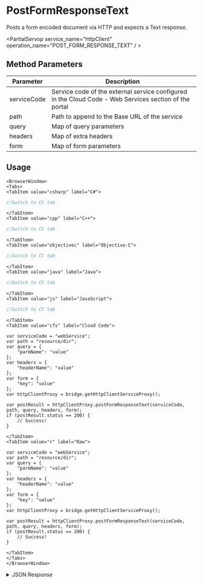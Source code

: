 # PostFormResponseText

Posts a form encoded document via HTTP and expects a Text response.

<PartialServop service_name="httpClient" operation_name="POST_FORM_RESPONSE_TEXT" / >

## Method Parameters
Parameter | Description
--------- | -----------
serviceCode | Service code of the external service configured in the Cloud Code - Web Services section of the portal
path | Path to append to the Base URL of the service
query | Map of query parameters
headers | Map of extra headers
form | Map of form parameters

## Usage

```mdx-code-block
<BrowserWindow>
<Tabs>
<TabItem value="csharp" label="C#">
```

```csharp
//Switch to CC tab
```

```mdx-code-block
</TabItem>
<TabItem value="cpp" label="C++">
```

```cpp
//Switch to CC tab
```

```mdx-code-block
</TabItem>
<TabItem value="objectivec" label="Objective-C">
```

```objectivec
//Switch to CC tab
```

```mdx-code-block
</TabItem>
<TabItem value="java" label="Java">
```

```java
//Switch to CC tab
```

```mdx-code-block
</TabItem>
<TabItem value="js" label="JavaScript">
```

```javascript
//Switch to CC tab
```

```mdx-code-block
</TabItem>
<TabItem value="cfs" label="Cloud Code">
```

```cfscript
var serviceCode = "webService";
var path = "resource/dir";
var query = {
    "parmName": "value"
};
var headers = {
    "headerName": "value"
};
var form = {
    "key": "value"
};
var httpClientProxy = bridge.getHttpClientServiceProxy();

var postResult = httpClientProxy.postFormResponseText(serviceCode, path, query, headers, form);
if (postResult.status == 200) {
    // Success!
}
```

```mdx-code-block
</TabItem>
<TabItem value="r" label="Raw">
```

```cfscript
var serviceCode = "webService";
var path = "resource/dir";
var query = {
    "parmName": "value"
};
var headers = {
    "headerName": "value"
};
var form = {
    "key": "value"
};
var httpClientProxy = bridge.getHttpClientServiceProxy();

var postResult = httpClientProxy.postFormResponseText(serviceCode, path, query, headers, form);
if (postResult.status == 200) {
    // Success!
}
```

```mdx-code-block
</TabItem>
</Tabs>
</BrowserWindow>
```

<details>
<summary>JSON Response</summary>

```json
{
    "status": 200,
    "data": {
        "statusCode": 200,
        "json": {
            "key": "value"
        }
    }
}
```
</details>

